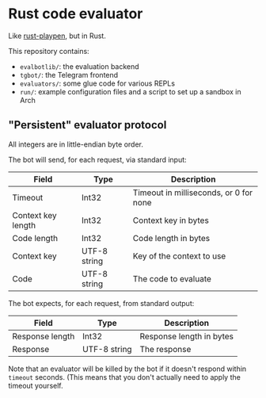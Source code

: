 # Rust code evaluator

Like [rust-playpen](https://github.com/rust-lang/rust-playpen), but in Rust.

This repository contains:

* `evalbotlib/`: the evaluation backend
* `tgbot/`: the Telegram frontend
* `evaluators/`: some glue code for various REPLs
* `run/`: example configuration files and a script to set up a sandbox in Arch

## "Persistent" evaluator protocol

All integers are in little-endian byte order.

The bot will send, for each request, via standard input:

| Field | Type | Description |
| ----- | ---- | ----------- |
| Timeout | Int32 | Timeout in milliseconds, or 0 for none |
| Context key length | Int32 | Context key in bytes |
| Code length | Int32 | Code length in bytes |
| Context key | UTF-8 string | Key of the context to use |
| Code | UTF-8 string | The code to evaluate |

The bot expects, for each request, from standard output:

| Field | Type | Description |
| ----- | ---- | ----------- |
| Response length | Int32 | Response length in bytes |
| Response | UTF-8 string | The response |

Note that an evaluator will be killed by the bot if it doesn't respond within `timeout` seconds. (This means that you don't actually need to apply the timeout yourself.
